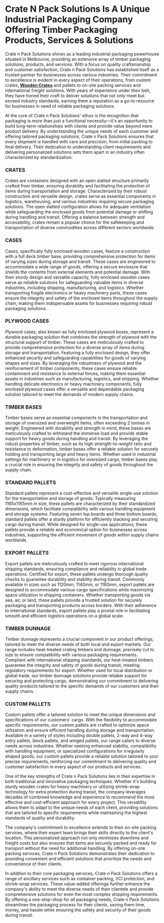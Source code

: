 # Crate N Pack Solutions Is A Unique Industrial Packaging Company Offering Timber Packaging Products, Services & Solutions

Crate n Pack Solutions shines as a leading industrial packaging powerhouse situated in Melbourne, providing an extensive array of timber packaging solutions, products, and services. With a focus on quality craftsmanship and customer satisfaction, Crate n Pack Solutions has established itself as a trusted partner for businesses across various industries. Their commitment to excellence is evident in every aspect of their operations, from custom crates, [**Wooden Crates**](https://cratenpacksolutions.com.au/) and pallets to on-site packing services and international freight solutions. With years of experience under their belt, they have honed their craft to deliver solutions that not only meet but exceed industry standards, earning them a reputation as a go-to resource for businesses in need of reliable packaging solutions.

At the core of Crate n Pack Solutions' ethos is the recognition that packaging is more than just a functional necessity—it's an opportunity to build long-term relationships with clients and provide value beyond mere product delivery. By understanding the unique needs of each customer and offering tailored packaging solutions, Crate n Pack Solutions ensures that every shipment is handled with care and precision, from initial packing to final delivery. Their dedication to understanding client requirements and delivering personalized solutions sets them apart in an industry often characterized by standardization.

### CRATES

Crates are containers designed with an open slatted structure primarily crafted from timber, ensuring durability and facilitating the protection of items during transportation and storage. Characterized by their robust construction and versatile design, crates serve as essential components in logistics, warehousing, and various industries requiring secure packaging solutions. The open slatted configuration allows for adequate ventilation while safeguarding the enclosed goods from potential damage or shifting during handling and transit. Offering a balance between strength and accessibility, crates remain a popular choice for the safekeeping and transportation of diverse commodities across different sectors worldwide.

### CASES

Cases, specifically fully enclosed wooden cases, feature a construction with a full deck timber base, providing comprehensive protection for items of varying sizes during storage and transit. These cases are engineered to accommodate a wide range of goods, offering a secure enclosure that shields the contents from external elements and potential damage. With their sturdy design and versatile capacity, fully enclosed wooden cases serve as reliable solutions for safeguarding valuable items in diverse industries, including shipping, manufacturing, and logistics. Whether transporting fragile electronics or heavy machinery parts, these cases ensure the integrity and safety of the enclosed items throughout the supply chain, making them indispensable assets for businesses requiring robust packaging solutions.

### PLYWOOD CASES

Plywood cases, also known as fully enclosed plywood boxes, represent a durable packaging solution that combines the strength of plywood with the structural support of timber. These cases are meticulously crafted to provide comprehensive protection for a diverse array of items during storage and transportation. Featuring a fully enclosed design, they offer enhanced security and safeguarding capabilities for goods of varying shapes and sizes. By leveraging the robustness of plywood and the reinforcement of timber components, these cases ensure reliable containment and resistance to external forces, making them essential assets in industries such as manufacturing, logistics, and shipping. Whether handling delicate electronics or heavy machinery components, fully enclosed plywood cases offer a versatile and dependable packaging solution tailored to meet the demands of modern supply chains.

### TIMBER BASES

Timber bases serve as essential components in the transportation and storage of oversized and overweight items, often exceeding 2 tonnes in weight. Engineered with durability and strength in mind, these bases are meticulously crafted to withstand the immense load and provide stable support for heavy goods during handling and transit. By leveraging the robust properties of timber, such as its high strength-to-weight ratio and resistance to deformation, timber bases offer a reliable solution for securely holding and transporting large and heavy items. Whether used in industrial settings for machinery or in logistics for oversized cargo, timber bases play a crucial role in ensuring the integrity and safety of goods throughout the supply chain.

### STANDARD PALLETS

Standard pallets represent a cost-effective and versatile single-use solution for the transportation and storage of goods. Typically measuring 1165x1165mm in size, these pallets are characterized by their standardized dimensions, which facilitate compatibility with various handling equipment and storage systems. Featuring seven top boards and three bottom boards, standard pallets offer a sturdy platform for efficiently stacking and securing cargo during transit. While designed for single-use applications, these pallets provide a reliable and economical option for businesses across industries, supporting the efficient movement of goods within supply chains worldwide.

### EXPORT PALLETS

Export pallets are meticulously crafted to meet rigorous international shipping standards, ensuring compliance and reliability in global trade operations. Certified for export, these pallets undergo thorough quality checks to guarantee durability and stability during transit. Commonly available in sizes such as 1120mm, 1140mm, or 1160mm, export pallets are designed to accommodate various cargo specifications while maximizing space utilization in shipping containers. Whether transporting goods via sea, air, or land, these pallets provide a trusted solution for securely packaging and transporting products across borders. With their adherence to international standards, export pallets play a pivotal role in facilitating smooth and efficient logistics operations on a global scale.

### TIMBER DUNNAGE

Timber dunnage represents a crucial component in our product offerings, tailored to meet the diverse needs of both local and export markets. Our range includes heat-treated crating timbers and dunnage, precisely cut to size to ensure compatibility with various packaging requirements. Compliant with international shipping standards, our heat-treated timbers guarantee the integrity and safety of goods during transit, meeting regulatory requirements for export. Whether used for local distribution or global trade, our timber dunnage solutions provide reliable support for securing and protecting cargo, demonstrating our commitment to delivering quality products tailored to the specific demands of our customers and their supply chains.

### CUSTOM PALLETS

Custom pallets offer a tailored solution to meet the unique dimensions and specifications of our customers' cargo. With the flexibility to accommodate specific requirements, our custom pallets are crafted to optimize space utilization and ensure efficient handling during storage and transportation. Available in a variety of styles including double pallets, 2-way and 4-way entry pallets, block pallets, and winged pallets, our range caters to diverse needs across industries. Whether seeking enhanced stability, compatibility with handling equipment, or specialized configurations for irregularly shaped goods, our custom pallets provide a reliable solution tailored to your precise requirements, reinforcing our commitment to delivering quality and customer satisfaction in every aspect of our products and services.

One of the key strengths of Crate n Pack Solutions lies in their expertise in both traditional and innovative packaging techniques. Whether it's building sturdy wooden crates for heavy machinery or utilizing shrink-wrap technology for extra protection during transit, the company leverages decades of combined knowledge and experience to recommend the most effective and cost-efficient approach for every project. This versatility allows them to adapt to the unique needs of each client, providing solutions that are tailored to specific requirements while maintaining the highest standards of quality and durability.

The company's commitment to excellence extends to their on-site packing services, where their expert team brings their skills directly to the client's location. This personalized approach not only minimizes downtime and freight costs but also ensures that items are securely packed and ready for transport without the need for additional handling. By offering on-site packing services, Crate n Pack Solutions demonstrates their dedication to providing convenient and efficient solutions that prioritize the needs and convenience of their clients.

In addition to their core packaging services, Crate n Pack Solutions offers a range of ancillary services such as container packing, VCI protection, and shrink-wrap services. These value-added offerings further enhance the company's ability to meet the diverse needs of their clientele and provide comprehensive solutions for even the most complex shipping requirements. By offering a one-stop-shop for all packaging needs, Crate n Pack Solutions streamlines the packaging process for their clients, saving them time, money, and hassle while ensuring the safety and security of their goods during transit.
